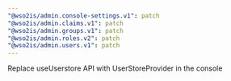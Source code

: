 ```yaml
---
"@wso2is/admin.console-settings.v1": patch
"@wso2is/admin.claims.v1": patch
"@wso2is/admin.groups.v1": patch
"@wso2is/admin.roles.v2": patch
"@wso2is/admin.users.v1": patch
---
```


Replace useUserstore API with UserStoreProvider in the console
